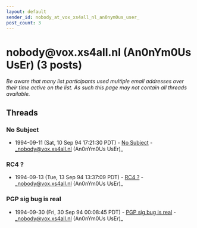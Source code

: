 ```yaml
---
layout: default
sender_id: nobody_at_vox_xs4all_nl_an0nym0us_user_
post_count: 3
---
```


# nobody<span>@</span>vox.xs4all.nl (An0nYm0Us UsEr) (3 posts)

_Be aware that many list participants used multiple email addresses over their time active on the list. As such this page may not contain all threads available._

## Threads

### No Subject
+ 1994-09-11 (Sat, 10 Sep 94 17:21:30 PDT) - [No Subject](/archive/1994/09/c4ea0d14fe9899793201b2d7c40c1334d2f585193d59e24ed6e8e433f6e3b45d) - _nobody@vox.xs4all.nl (An0nYm0Us UsEr)_

### RC4 ?
+ 1994-09-13 (Tue, 13 Sep 94 13:37:09 PDT) - [RC4 ?](/archive/1994/09/dc135854861e4998316dace276868da526b1daaf4d4ef4977564f44f669aa50b) - _nobody@vox.xs4all.nl (An0nYm0Us UsEr)_

### PGP sig bug is real
+ 1994-09-30 (Fri, 30 Sep 94 00:08:45 PDT) - [PGP sig bug is real](/archive/1994/09/433b0e8f503d64581e08126e92ca0e0c4a236fc98adec2733757e08a2411a842) - _nobody@vox.xs4all.nl (An0nYm0Us UsEr)_

